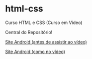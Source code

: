 # html-css
 Curso HTML e CSS (Curso em Vídeo)

Central do Repositório!

 <a href="https://thioffee.github.io/html-css/desafios/desafio010 (android)/central">Site Android (antes de assistir ao vídeo)</a>

 <a href="https://thioffee.github.io/html-css/desafios/desafio010 (android video)/">Site Android (como no vídeo)</a>